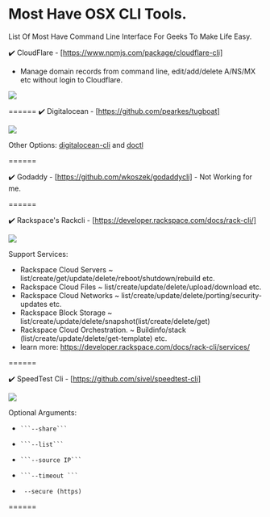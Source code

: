 # Most Have OSX CLI Tools.
List Of Most Have Command Line Interface For Geeks To Make Life Easy.


:heavy_check_mark: CloudFlare - [https://www.npmjs.com/package/cloudflare-cli] 

- Manage domain records from command line, edit/add/delete A/NS/MX etc without login to Cloudflare.

![](https://i.imgur.com/oqhSOAw.png)

======
:heavy_check_mark: Digitalocean - [https://github.com/pearkes/tugboat] 


![](https://i.imgur.com/lEMeHDI.png)

Other Options: [digitalocean-cli](https://www.npmjs.com/package/digitalocean-cli) and [doctl](https://github.com/digitalocean/doctl)


======


:heavy_check_mark: Godaddy - [https://github.com/wkoszek/godaddycli] - Not Working for me. 

======

:heavy_check_mark: Rackspace's Rackcli - [https://developer.rackspace.com/docs/rack-cli/]

![](https://i.imgur.com/1wr21X9.png)

Support Services:
- Rackspace Cloud Servers ~ list/create/get/update/delete/reboot/shutdown/rebuild etc. 
- Rackspace Cloud Files   ~ list/create/update/delete/upload/download etc.
- Rackspace Cloud Networks ~ list/create/update/delete/porting/security-updates etc. 
- Rackspace Block Storage  ~ list/create/update/delete/snapshot(list/create/delete/get)
- Rackspace Cloud Orchestration. ~ Buildinfo/stack (list/create/update/delete/get-template) etc. 
- learn more: https://developer.rackspace.com/docs/rack-cli/services/

====== 

:heavy_check_mark: SpeedTest Cli - [https://github.com/sivel/speedtest-cli]

![](https://i.imgur.com/Z05NUSA.png)

Optional Arguments:

*     ```--share```
*     ```--list```
*     ```--source IP```
*     ```--timeout ```
*    ``` --secure (https)```

====== 





